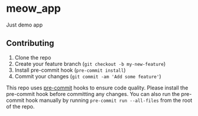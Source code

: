 # meow_app
Just demo app

## Contributing

1. Clone the repo
2. Create your feature branch (`git checkout -b my-new-feature`)
3. Install pre-commit hook (`pre-commit install`)
4. Commit your changes (`git commit -am 'Add some feature'`)

This repo uses [pre-commit](https://pre-commit.com/#installation) hooks to ensure code quality. Please install the pre-commit hook before committing any changes.
You can also run the pre-commit hook manually by running `pre-commit run --all-files` from the root of the repo.
